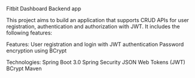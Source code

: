Fitbit Dashboard Backend app

This project aims to build an application that supports CRUD APIs for user registration, authentication and authorization with JWT. It includes the following features:


Features:
User registration and login with JWT authentication
Password encryption using BCrypt



Technologies:
Spring Boot 3.0
Spring Security
JSON Web Tokens (JWT)
BCrypt
Maven

